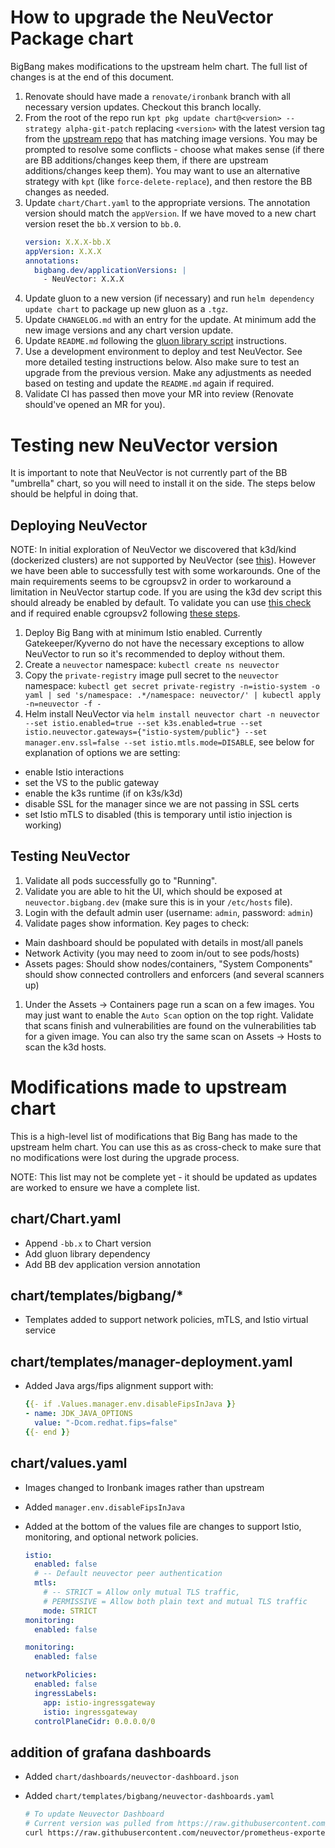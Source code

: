 # How to upgrade the NeuVector Package chart

BigBang makes modifications to the upstream helm chart. The full list of changes is at the end of this document.

1. Renovate should have made a `renovate/ironbank` branch with all necessary version updates. Checkout this branch locally.
1. From the root of the repo run `kpt pkg update chart@<version> --strategy alpha-git-patch` replacing `<version>` with the latest version tag from the [upstream repo](https://github.com/neuvector/neuvector-helm) that has matching image versions. You may be prompted to resolve some conflicts - choose what makes sense (if there are BB additions/changes keep them, if there are upstream additions/changes keep them). You may want to use an alternative strategy with `kpt` (like `force-delete-replace`), and then restore the BB changes as needed.
1. Update `chart/Chart.yaml` to the appropriate versions. The annotation version should match the `appVersion`. If we have moved to a new chart version reset the `bb.X` version to `bb.0`.
    ```yaml
    version: X.X.X-bb.X
    appVersion: X.X.X
    annotations:
      bigbang.dev/applicationVersions: |
        - NeuVector: X.X.X
    ```
1. Update gluon to a new version (if necessary) and run `helm dependency update chart` to package up new gluon as a `.tgz`.
1. Update `CHANGELOG.md` with an entry for the update. At minimum add the new image versions and any chart version update.
1. Update `README.md` following the [gluon library script](https://repo1.dso.mil/platform-one/big-bang/apps/library-charts/gluon/-/blob/master/docs/bb-package-readme.md) instructions.
1. Use a development environment to deploy and test NeuVector. See more detailed testing instructions below. Also make sure to test an upgrade from the previous version. Make any adjustments as needed based on testing and update the `README.md` again if required.
1. Validate CI has passed then move your MR into review (Renovate should've opened an MR for you).

# Testing new NeuVector version

It is important to note that NeuVector is not currently part of the BB "umbrella" chart, so you will need to install it on the side. The steps below should be helpful in doing that.

## Deploying NeuVector

NOTE: In initial exploration of NeuVector we discovered that k3d/kind (dockerized clusters) are not supported by NeuVector (see [this](https://open-docs.neuvector.com/basics/requirements#not-supported)). However we have been able to successfully test with some workarounds. One of the main requirements seems to be cgroupsv2 in order to workaround a limitation in NeuVector startup code. If you are using the k3d dev script this should already be enabled by default. To validate you can use [this check](https://rootlesscontaine.rs/getting-started/common/cgroup2/#checking-whether-cgroup-v2-is-already-enabled) and if required enable cgroupsv2 following [these steps](https://rootlesscontaine.rs/getting-started/common/cgroup2/#enabling-cgroup-v2).

1. Deploy Big Bang with at minimum Istio enabled. Currently Gatekeeper/Kyverno do not have the necessary exceptions to allow NeuVector to run so it's recommended to deploy without them.
1. Create a `neuvector` namespace: `kubectl create ns neuvector`
1. Copy the `private-registry` image pull secret to the `neuvector` namespace: `kubectl get secret private-registry -n=istio-system -o yaml | sed 's/namespace: .*/namespace: neuvector/' | kubectl apply -n=neuvector -f -`
1. Helm install NeuVector via `helm install neuvector chart -n neuvector --set istio.enabled=true --set k3s.enabled=true --set istio.neuvector.gateways={"istio-system/public"} --set manager.env.ssl=false --set istio.mtls.mode=DISABLE`, see below for explanation of options we are setting:
  - enable Istio interactions
  - set the VS to the public gateway
  - enable the k3s runtime (if on k3s/k3d)
  - disable SSL for the manager since we are not passing in SSL certs
  - set Istio mTLS to disabled (this is temporary until istio injection is working)

## Testing NeuVector

1. Validate all pods successfully go to "Running".
1. Validate you are able to hit the UI, which should be exposed at `neuvector.bigbang.dev` (make sure this is in your `/etc/hosts` file).
1. Login with the default admin user (username: `admin`, password: `admin`)
1. Validate pages show information. Key pages to check:
  - Main dashboard should be populated with details in most/all panels
  - Network Activity (you may need to zoom in/out to see pods/hosts)
  - Assets pages: Should show nodes/containers, "System Components" should show connected controllers and enforcers (and several scanners up)
1. Under the Assets -> Containers page run a scan on a few images. You may just want to enable the `Auto Scan` option on the top right. Validate that scans finish and vulnerabilities are found on the vulnerabilities tab for a given image. You can also try the same scan on Assets -> Hosts to scan the k3d hosts.

# Modifications made to upstream chart

This is a high-level list of modifications that Big Bang has made to the upstream helm chart. You can use this as as cross-check to make sure that no modifications were lost during the upgrade process.

NOTE: This list may not be complete yet - it should be updated as updates are worked to ensure we have a complete list.

## chart/Chart.yaml

- Append `-bb.x` to Chart version
- Add gluon library dependency
- Add BB dev application version annotation

## chart/templates/bigbang/*

- Templates added to support network policies, mTLS, and Istio virtual service

## chart/templates/manager-deployment.yaml

- Added Java args/fips alignment support with:
  ```yaml
  {{- if .Values.manager.env.disableFipsInJava }}
  - name: JDK_JAVA_OPTIONS
    value: "-Dcom.redhat.fips=false"
  {{- end }}
  ```

## chart/values.yaml

- Images changed to Ironbank images rather than upstream
- Added `manager.env.disableFipsInJava`
- Added at the bottom of the values file are changes to support Istio, monitoring, and optional network policies.

  ```yaml
  istio:
    enabled: false
    # -- Default neuvector peer authentication
    mtls:
      # -- STRICT = Allow only mutual TLS traffic,
      # PERMISSIVE = Allow both plain text and mutual TLS traffic
      mode: STRICT
  monitoring:
    enabled: false

  monitoring:
    enabled: false

  networkPolicies:
    enabled: false
    ingressLabels: 
      app: istio-ingressgateway
      istio: ingressgateway
    controlPlaneCidr: 0.0.0.0/0
  ```

## addition of grafana dashboards

- Added `chart/dashboards/neuvector-dashboard.json`
- Added `chart/templates/bigbang/neuvector-dashboards.yaml`

  ```bash
  # To update Neuvector Dashboard
  # Current version was pulled from https://raw.githubusercontent.com/neuvector/prometheus-exporter/2af0012979e7d53e012794547820d7c5fd172afa/nv_dashboard.json
  curl https://raw.githubusercontent.com/neuvector/prometheus-exporter/master/nv_dashboard.json -o chart/dashboards/neuvector-dashboard.json
  ```
